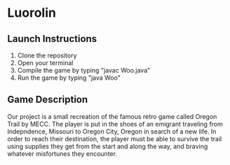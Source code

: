 # Luorolin

## Launch Instructions		
1) Clone the repository		 
2) Open your terminal		
3) Compile the game by typing "javac Woo.java"		
4) Run the game by typing "java Woo"		

## Game Description
Our project is a small recreation of the famous retro game called 
Oregon Trail by MECC. The player is put in the shoes of an emigrant
traveling from Indepndence, Missouri to Oregon City, Oregon in 
search of a new life. In order to reach their destination, the player
must be able to survive the trail using supplies they get from the 
start and along the way, and braving whatever misfortunes they 
encounter. 
